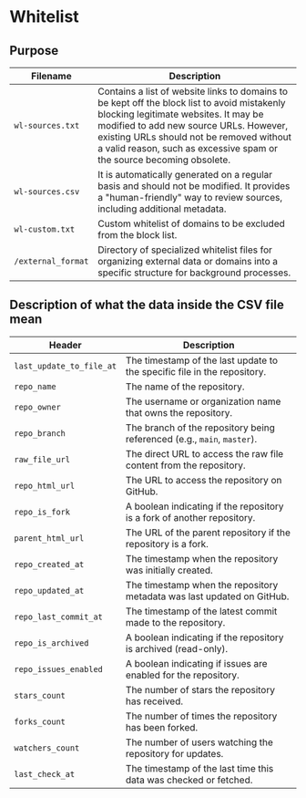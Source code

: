 # Whitelist

## Purpose

| **Filename** | **Description** |
|---|---|
| `wl-sources.txt` | Contains a list of website links to domains to be kept off the block list to avoid mistakenly blocking legitimate websites. It may be modified to add new source URLs. However, existing URLs should not be removed without a valid reason, such as excessive spam or the source becoming obsolete. |
| `wl-sources.csv` | It is automatically generated on a regular basis and should not be modified. It provides a "human-friendly" way to review sources, including additional metadata. |
| `wl-custom.txt` | Custom whitelist of domains to be excluded from the block list. |
| `/external_format` | Directory of specialized whitelist files for organizing external data or domains into a specific structure for background processes. |

## Description of what the data inside the CSV file mean

| **Header** | **Description** |
|------------|-----------------|
| `last_update_to_file_at` | The timestamp of the last update to the specific file in the repository. |
| `repo_name` | The name of the repository. |
| `repo_owner` | The username or organization name that owns the repository. |
| `repo_branch` | The branch of the repository being referenced (e.g., `main`, `master`). |
| `raw_file_url` | The direct URL to access the raw file content from the repository. |
| `repo_html_url` | The URL to access the repository on GitHub. |
| `repo_is_fork` | A boolean indicating if the repository is a fork of another repository. |
| `parent_html_url` | The URL of the parent repository if the repository is a fork. |
| `repo_created_at` | The timestamp when the repository was initially created. |
| `repo_updated_at` | The timestamp when the repository metadata was last updated on GitHub. |
| `repo_last_commit_at` | The timestamp of the latest commit made to the repository. |
| `repo_is_archived` | A boolean indicating if the repository is archived (read-only). |
| `repo_issues_enabled` | A boolean indicating if issues are enabled for the repository. |
| `stars_count` | The number of stars the repository has received. |
| `forks_count` | The number of times the repository has been forked. |
| `watchers_count` | The number of users watching the repository for updates. |
| `last_check_at` | The timestamp of the last time this data was checked or fetched. |
